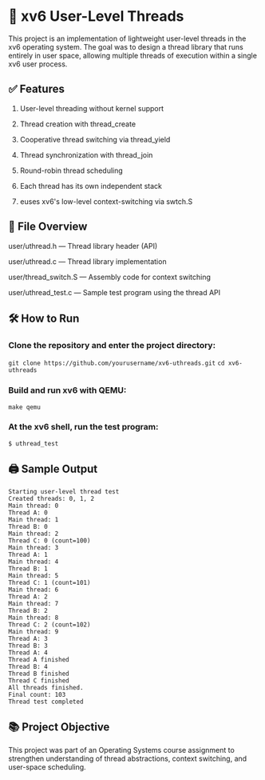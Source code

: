 # 🧵 xv6 User-Level Threads
This project is an implementation of lightweight user-level threads in the xv6 operating system. The goal was to design a thread library that runs entirely in user space, allowing multiple threads of execution within a single xv6 user process.

## ✅ Features
1. User-level threading without kernel support

2. Thread creation with thread_create

3. Cooperative thread switching via thread_yield

4. Thread synchronization with thread_join

5. Round-robin thread scheduling

6. Each thread has its own independent stack

7. euses xv6's low-level context-switching via swtch.S

## 📁 File Overview
user/uthread.h — Thread library header (API)

user/uthread.c — Thread library implementation

user/thread_switch.S — Assembly code for context switching

user/uthread_test.c — Sample test program using the thread API

## 🛠️ How to Run
### Clone the repository and enter the project directory:
```git clone https://github.com/yourusername/xv6-uthreads.git```
```cd xv6-uthreads```

### Build and run xv6 with QEMU:
```make qemu```

### At the xv6 shell, run the test program:
```$ uthread_test```

## 🖨️ Sample Output 
```
Starting user-level thread test 
Created threads: 0, 1, 2
Main thread: 0
Thread A: 0
Main thread: 1
Thread B: 0
Main thread: 2
Thread C: 0 (count=100)
Main thread: 3
Thread A: 1
Main thread: 4
Thread B: 1
Main thread: 5
Thread C: 1 (count=101)
Main thread: 6
Thread A: 2
Main thread: 7
Thread B: 2
Main thread: 8
Thread C: 2 (count=102)
Main thread: 9
Thread A: 3
Thread B: 3
Thread A: 4
Thread A finished
Thread B: 4
Thread B finished
Thread C finished
All threads finished.
Final count: 103
Thread test completed
```

## 📚 Project Objective
This project was part of an Operating Systems course assignment to strengthen understanding of thread abstractions, context switching, and user-space scheduling.


